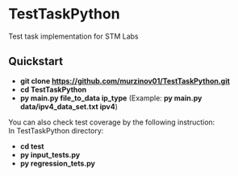 # TestTaskPython
Test task implementation for STM Labs

## Quickstart
* **git clone https://github.com/murzinov01/TestTaskPython.git**
* **cd TestTaskPython**
* **py main.py file_to_data ip_type** (Example: **py main.py data/ipv4_data_set.txt ipv4**)

You can also check test coverage by the following instruction:  
In TestTaskPython directory:
* **cd test**
* **py input_tests.py**
* **py regression_tets.py**
